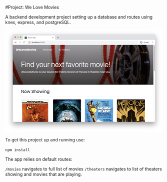 #Project: We Love Movies

A backend development project setting up a database and routes using knex, express, and postgreSQL.

![Alt text](image.png)

To get this project up and running use:

`npm install`

The app relies on default routes:

`/movies` navigates to full list of movies
`/theaters` navigates to list of theaters showing and movies that are playing.
